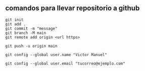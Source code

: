 ## comandos para llevar repositorio a github

```
git init
git add .
git commit -m "message"
git branch -M main
git remote add origin <url https>

git push -u origin main

git config --global user.name "Victor Manuel"

git config --global user.email "tucorreo@ejemplo.com"
```
